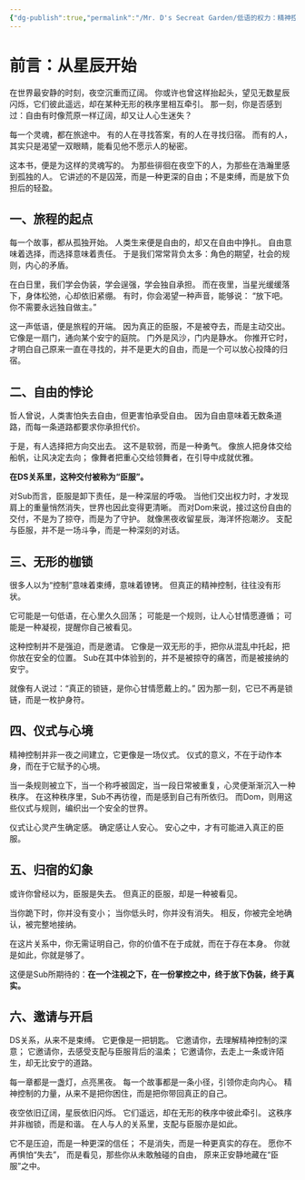 ```yaml
---
{"dg-publish":true,"permalink":"/Mr. D's Secreat Garden/低语的权力：精神控制与臣服美/01. 前言：从星空开始/"}
---
```



# 前言：从星辰开始

在世界最安静的时刻，夜空沉重而辽阔。
你或许也曾这样抬起头，望见无数星辰闪烁，它们彼此遥远，却在某种无形的秩序里相互牵引。
那一刻，你是否感到过：自由有时像荒原一样辽阔，却又让人心生迷失？

每一个灵魂，都在旅途中。
有的人在寻找答案，有的人在寻找归宿。
而有的人，其实只是渴望一双眼睛，能看见他不愿示人的秘密。

这本书，便是为这样的灵魂写的。
为那些徘徊在夜空下的人，为那些在浩瀚里感到孤独的人。
它讲述的不是囚笼，而是一种更深的自由；不是束缚，而是放下负担后的轻盈。

## 一、旅程的起点

每一个故事，都从孤独开始。
人类生来便是自由的，却又在自由中挣扎。
自由意味着选择，而选择意味着责任。
于是我们常常背负太多：角色的期望，社会的规则，内心的矛盾。

在白日里，我们学会伪装，学会逞强，学会独自承担。
而在夜里，当星光缓缓落下，身体松弛，心却依旧紧绷。
有时，你会渴望一种声音，能够说：
“放下吧。你不需要永远独自做主。”

这一声低语，便是旅程的开端。
因为真正的臣服，不是被夺去，而是主动交出。
它像是一扇门，通向某个安宁的庭院。
门外是风沙，门内是静水。
你推开它时，才明白自己原来一直在寻找的，并不是更大的自由，而是一个可以放心投降的归宿。

## 二、自由的悖论

哲人曾说，人类害怕失去自由，但更害怕承受自由。
因为自由意味着无数条道路，而每一条道路都要求你承担代价。

于是，有人选择把方向交出去。
这不是软弱，而是一种勇气。
像旅人把身体交给船帆，让风决定去向；
像舞者把重心交给领舞者，在引导中成就优雅。

**在DS关系里，这种交付被称为“臣服”。**

对Sub而言，臣服是卸下责任，是一种深层的呼吸。
当他们交出权力时，才发现肩上的重量悄然消失，世界也因此变得更清晰。
而对Dom来说，接过这份自由的交付，不是为了掠夺，而是为了守护。
就像黑夜收留星辰，海洋怀抱潮汐。
支配与臣服，并不是一场斗争，而是一种深刻的对话。

## 三、无形的枷锁

很多人以为“控制”意味着束缚，意味着镣铐。
但真正的精神控制，往往没有形状。

它可能是一句低语，在心里久久回荡；
可能是一个规则，让人心甘情愿遵循；
可能是一种凝视，提醒你自己被看见。

这种控制并不是强迫，而是邀请。
它像是一双无形的手，把你从混乱中托起，把你放在安全的位置。
Sub在其中体验到的，并不是被掠夺的痛苦，而是被接纳的安宁。

就像有人说过：“真正的锁链，是你心甘情愿戴上的。”
因为那一刻，它已不再是锁链，而是一枚护身符。

## 四、仪式与心境
精神控制并非一夜之间建立，它更像是一场仪式。
仪式的意义，不在于动作本身，而在于它赋予的心境。

当一条规则被立下，当一个称呼被固定，当一段日常被重复，心灵便渐渐沉入一种秩序。
在这种秩序里，Sub不再彷徨，而是感到自己有所依归。
而Dom，则用这些仪式与规则，编织出一个安全的世界。

仪式让心灵产生确定感。
确定感让人安心。
安心之中，才有可能进入真正的臣服。

## 五、归宿的幻象
或许你曾经以为，臣服是失去。
但真正的臣服，却是一种被看见。

当你跪下时，你并没有变小；
当你低头时，你并没有消失。
相反，你被完全地确认，被完整地接纳。

在这片关系中，你无需证明自己，你的价值不在于成就，而在于存在本身。
你就是如此，你就是够了。

这便是Sub所期待的：**在一个注视之下，在一份掌控之中，终于放下伪装，终于真实。**

## 六、邀请与开启

DS关系，从来不是束缚。
它更像是一把钥匙。
它邀请你，去理解精神控制的深意；
它邀请你，去感受支配与臣服背后的温柔；
它邀请你，去走上一条或许陌生，却无比安宁的道路。

每一章都是一盏灯，点亮黑夜。
每一个故事都是一条小径，引领你走向内心。
精神控制的力量，从来不是把你困住，而是把你带回真正的自己。

夜空依旧辽阔，星辰依旧闪烁。
它们遥远，却在无形的秩序中彼此牵引。
这秩序并非枷锁，而是和谐。
在人与人的关系里，支配与臣服亦是如此。

它不是压迫，而是一种更深的信任；
不是消失，而是一种更真实的存在。
愿你不再惧怕“失去”，
而是看见，那些你从未敢触碰的自由，
原来正安静地藏在“臣服”之中。

